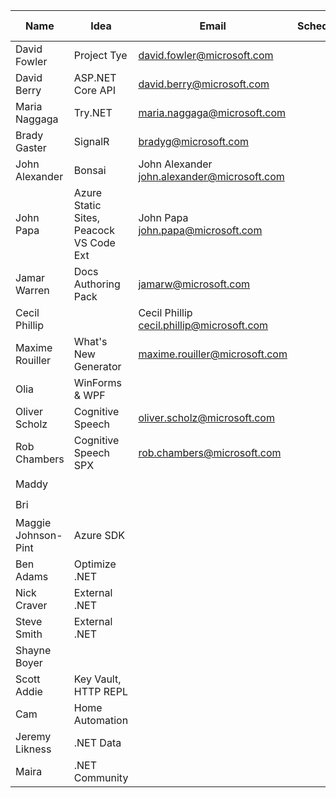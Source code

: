 | Name                | Idea                                    | Email                                       | Schedule | Is 🔵 badge? |
|---------------------|-----------------------------------------|---------------------------------------------|----------|-------------|
| David Fowler        | Project Tye                             | david.fowler@microsoft.com                  |          | ✔️         |
| David Berry         | ASP.NET Core API                        | david.berry@microsoft.com                   |          | ✔️         |
| Maria Naggaga       | Try.NET                                 | maria.naggaga@microsoft.com                 |          | ✔️         |
| Brady Gaster        | SignalR                                 | bradyg@microsoft.com                        |          | ✔️         |
| John Alexander      | Bonsai                                  | John Alexander john.alexander@microsoft.com |          | ✔️         |
| John Papa           | Azure Static Sites, Peacock VS Code Ext | John Papa john.papa@microsoft.com           |          | ✔️         |
| Jamar Warren        | Docs Authoring Pack                     | jamarw@microsoft.com                        |          | ✔️         |
| Cecil Phillip       |                                         | Cecil Phillip cecil.phillip@microsoft.com   |          | ✔️         |
| Maxime Rouiller     | What's New Generator                    | maxime.rouiller@microsoft.com               |          | ✔️         |
| Olia                | WinForms & WPF                          |                                             |          | ✔️         |
| Oliver Scholz       | Cognitive Speech                        | oliver.scholz@microsoft.com                 |          | ✔️         |
| Rob Chambers        | Cognitive Speech SPX                    | rob.chambers@microsoft.com                  |          | ✔️         |
| Maddy               |                                         |                                             |          | ✔️         |
| Bri                 |                                         |                                             |          | ✔️         |
| Maggie Johnson-Pint | Azure SDK                               |                                             |          | ✔️         |
| Ben Adams           | Optimize .NET                           |                                             |          | ❌          |
| Nick Craver         | External .NET                           |                                             |          | ❌          |
| Steve Smith         | External .NET                           |                                             |          | ❌          |
| Shayne Boyer        |                                         |                                             |          | ✔️         |
| Scott Addie         | Key Vault, HTTP REPL                    |                                             |          | ✔️         |
| Cam                 | Home Automation                         |                                             |          | ✔️         |
| Jeremy Likness      | .NET Data                               |                                             |          | ✔️         |
| Maira               | .NET Community                          |                                             |          | ✔️         |
